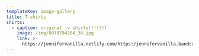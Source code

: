 ```yaml
---
templateKey: image-gallery
title: T-shirts
shirts:
  - caption: original jv shirts!!!!!!!
    image: /img/0010794204_36.jpg
    link: >-
      https://jennifervanilla.netlify.com/https:/jennifervanilla.bandcamp.com/merch/official-jennifer-vanilla-t-shirts-one-of-a-kind
---
```


